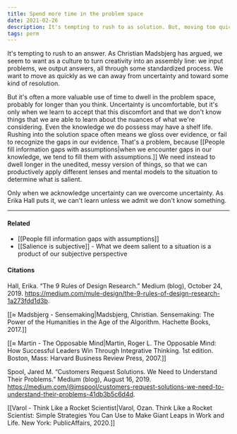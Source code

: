 ```yaml
---
title: Spend more time in the problem space
date: 2021-02-26
description: It's tempting to rush to as solution. But, moving too quickly toward an answer can cause us to misunderstand what is salient in the problem space. 
tags: perm
---
```


It's tempting to rush to an answer. As Christian Madsbjerg has argued, we seem to want as a culture to turn creativity into an assembly line: we input problems, we output answers, all through some standardized process. We want to move as quickly as we can away from uncertainty and toward some kind of resolution.

But it's often a more valuable use of time to dwell in the problem space, probably for longer than you think. Uncertainty is uncomfortable, but it's only when we learn to accept that this discomfort and that we don't know things that we are able to learn about the nuances of what we're considering. Even the knowledge we do possess may have a shelf life. Rushing into the solution space often means we gloss over evidence, or fail to recognize the gaps in our evidence. That's a problem, because [[People fill information gaps with assumptions|when we encounter gaps in our knowledge, we tend to fill them with assumptions.]] We need instead to dwell longer in the unedited, messy version of things, so that we can productively apply different lenses and mental models to the situation to determine what is salient.


Only when we acknowledge uncertainty can we overcome uncertainty. As Erika Hall puts it, we can't learn unless we admit we don't know something.

---
#### Related
- [[People fill information gaps with assumptions]]
- [[Salience is subjective]] - What we deem salient to a situation is a product of our subjective perspective

#### Citations
Hall, Erika. “The 9 Rules of Design Research.” Medium (blog), October 24, 2019. https://medium.com/mule-design/the-9-rules-of-design-research-1a273fdd1d3b.

[[≈ Madsbjerg - Sensemaking|Madsbjerg, Christian. Sensemaking: The Power of the Humanities in the Age of the Algorithm. Hachette Books, 2017.]]

[[≈ Martin - The Opposable Mind|Martin, Roger L. The Opposable Mind: How Successful Leaders Win Through Integrative Thinking. 1st edition. Boston, Mass: Harvard Business Review Press, 2007.]]

Spool, Jared M. “Customers Request Solutions. We Need to Understand Their Problems.” Medium (blog), August 16, 2019. https://medium.com/@jmspool/customers-request-solutions-we-need-to-understand-their-problems-41db3b5c6d4d.

[[Varol - Think Like a Rocket Scientist|Varol, Ozan. Think Like a Rocket Scientist: Simple Strategies You Can Use to Make Giant Leaps in Work and Life. New York: PublicAffairs, 2020.]]
